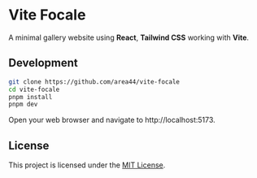 # Vite Focale

A minimal gallery website using **React**, **Tailwind CSS** working with **Vite**.

## Development

```bash
git clone https://github.com/area44/vite-focale
cd vite-focale
pnpm install
pnpm dev
```
Open your web browser and navigate to http://localhost:5173.

## License

This project is licensed under the [MIT License](LICENSE).
